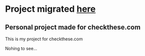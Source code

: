 # Project migrated [here](https://github.com/capricorne888/adp)

## Personal project made for checkthese.com

This is my project for checkthese.com

Nohing to see...

